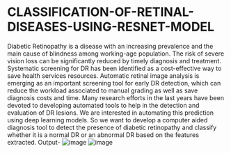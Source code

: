 # CLASSIFICATION-OF-RETINAL-DISEASES-USING-RESNET-MODEL
Diabetic Retinopathy is a disease with an increasing prevalence and the main cause of blindness among working-age population. The risk of severe vision loss can be significantly reduced by timely diagnosis and treatment. Systematic screening for DR has been identified as a cost-effective way to save health services resources. Automatic retinal image analysis is emerging as an important screening tool for early DR detection, which can reduce the workload associated to manual grading as well as save diagnosis costs and time. Many research efforts in the last years have been devoted to developing automated tools to help in the detection and evaluation of DR lesions. We are interested in automating this prediction using deep learning models. So we want to develop a computer aided diagnosis tool to detect the presence of diabetic retinopathy and classify whether it is a normal DR or an abnormal DR based on the features extracted.
Output-
![image](https://user-images.githubusercontent.com/79081714/165318254-f3172e79-fb44-4909-b1ad-9833f2b15607.png)
![image](https://user-images.githubusercontent.com/79081714/165318350-3ece040a-1cd0-4a74-9324-67f6f0d2059e.png)
